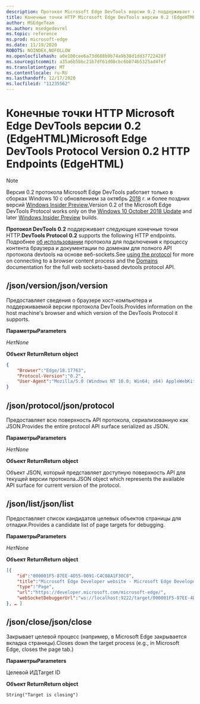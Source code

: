 ```yaml
---
description: Протокол Microsoft Edge DevTools версии 0.2 поддерживает следующие конечные точки HTTP.
title: Конечные точки HTTP Microsoft Edge DevTools версии 0.2 (EdgeHTML)
author: MSEdgeTeam
ms.author: msedgedevrel
ms.topic: reference
ms.prod: microsoft-edge
ms.date: 11/19/2020
ROBOTS: NOINDEX,NOFOLLOW
ms.openlocfilehash: a0e100cee6a73d688b9b74a9b38d1dd37722428f
ms.sourcegitcommit: a35a6b5bbc21b7df61d08cbc6b074b5325ad4fef
ms.translationtype: MT
ms.contentlocale: ru-RU
ms.lasthandoff: 12/17/2020
ms.locfileid: "11235562"
---
```

# <span data-ttu-id="78375-103">Конечные точки HTTP Microsoft Edge DevTools версии 0.2 (EdgeHTML)</span><span class="sxs-lookup"><span data-stu-id="78375-103">Microsoft Edge DevTools Protocol Version 0.2 HTTP Endpoints (EdgeHTML)</span></span>  

> [!NOTE]
> <span data-ttu-id="78375-104">Версия 0.2 протокола Microsoft Edge DevTools работает только в сборках Windows 10 с обновлением за октябрь [2018]() г. и более поздних версий [Windows Insider Preview.](https://insider.windows.com/en-us/getting-started/)</span><span class="sxs-lookup"><span data-stu-id="78375-104">Version 0.2 of the Microsoft Edge DevTools Protocol works only on the [Windows 10 October 2018 Update]() and later [Windows Insider Preview](https://insider.windows.com/en-us/getting-started/) builds.</span></span>

<span data-ttu-id="78375-105">**Протокол DevTools 0.2** поддерживает следующие конечные точки HTTP.</span><span class="sxs-lookup"><span data-stu-id="78375-105">**DevTools Protocol 0.2** supports the following HTTP endpoints.</span></span> <span data-ttu-id="78375-106">Подробнее [об использовании](../index.md#using-the-protocol) протокола для подключения к процессу [](domains/index.md) контента браузера и документации по доменам для полного API протокола devtools на основе веб-sockets.</span><span class="sxs-lookup"><span data-stu-id="78375-106">See [using the protocol](../index.md#using-the-protocol) for more on connecting to a browser content process and the [Domains](domains/index.md) documentation for the full web sockets-based devtools protocol API.</span></span>

## <span data-ttu-id="78375-107">/json/version</span><span class="sxs-lookup"><span data-stu-id="78375-107">/json/version</span></span>
<span data-ttu-id="78375-108">Предоставляет сведения о браузере хост-компьютера и поддерживаемой версии протокола DevTools.</span><span class="sxs-lookup"><span data-stu-id="78375-108">Provides information on the host machine's browser and which version of the DevTools Protocol it supports.</span></span>

**<span data-ttu-id="78375-109">Параметры</span><span class="sxs-lookup"><span data-stu-id="78375-109">Parameters</span></span>**

*<span data-ttu-id="78375-110">Нет</span><span class="sxs-lookup"><span data-stu-id="78375-110">None</span></span>*

**<span data-ttu-id="78375-111">Объект Return</span><span class="sxs-lookup"><span data-stu-id="78375-111">Return object</span></span>**

```json
{
    "Browser":"Edge/18.17763",
    "Protocol-Version":"0.2",
    "User-Agent":"Mozilla/5.0 (Windows NT 10.0; Win64; x64) AppleWebKit/537.36 (KHTML, like Gecko) Chrome/64.0.3282.140 Safari/537.36 Edge/18.17763"
}
```

## <span data-ttu-id="78375-112">/json/protocol</span><span class="sxs-lookup"><span data-stu-id="78375-112">/json/protocol</span></span>

<span data-ttu-id="78375-113">Предоставляет всю поверхность API протокола, сериализованную как JSON.</span><span class="sxs-lookup"><span data-stu-id="78375-113">Provides the entire protocol API surface serialized as JSON.</span></span>

**<span data-ttu-id="78375-114">Параметры</span><span class="sxs-lookup"><span data-stu-id="78375-114">Parameters</span></span>**

*<span data-ttu-id="78375-115">Нет</span><span class="sxs-lookup"><span data-stu-id="78375-115">None</span></span>*

**<span data-ttu-id="78375-116">Объект Return</span><span class="sxs-lookup"><span data-stu-id="78375-116">Return object</span></span>**

<span data-ttu-id="78375-117">Объект JSON, который представляет доступную поверхность API для текущей версии протокола.</span><span class="sxs-lookup"><span data-stu-id="78375-117">JSON object which represents the available API surface for current version of the protocol.</span></span>

## <span data-ttu-id="78375-118">/json/list</span><span class="sxs-lookup"><span data-stu-id="78375-118">/json/list</span></span>

<span data-ttu-id="78375-119">Предоставляет список кандидатов целевых объектов страницы для отладки.</span><span class="sxs-lookup"><span data-stu-id="78375-119">Provides a candidate list of page targets for debugging.</span></span>

**<span data-ttu-id="78375-120">Параметры</span><span class="sxs-lookup"><span data-stu-id="78375-120">Parameters</span></span>**

*<span data-ttu-id="78375-121">Нет</span><span class="sxs-lookup"><span data-stu-id="78375-121">None</span></span>*

**<span data-ttu-id="78375-122">Объект Return</span><span class="sxs-lookup"><span data-stu-id="78375-122">Return object</span></span>**

```json
[{
    "id":"000001F5-87EE-4D55-0091-C4C08A1F30C8",
    "title":"Microsoft Edge Developer website - Microsoft Edge Development",
    "type":"Page",
    "url":"https://developer.microsoft.com/microsoft-edge/",
    "webSocketDebuggerUrl":"ws://localhost:9222/target/000001F5-87EE-4D55-0091-C4C08A1F30C8"
}, … ]
```

## <span data-ttu-id="78375-123">/json/close</span><span class="sxs-lookup"><span data-stu-id="78375-123">/json/close</span></span>

<span data-ttu-id="78375-124">Закрывает целевой процесс (например, в Microsoft Edge закрывается вкладка страницы).</span><span class="sxs-lookup"><span data-stu-id="78375-124">Closes down the target process (e.g., in Microsoft Edge, closes the page tab.)</span></span>

**<span data-ttu-id="78375-125">Параметры</span><span class="sxs-lookup"><span data-stu-id="78375-125">Parameters</span></span>**

<span data-ttu-id="78375-126">Целевой ИД</span><span class="sxs-lookup"><span data-stu-id="78375-126">Target ID</span></span> 

**<span data-ttu-id="78375-127">Объект Return</span><span class="sxs-lookup"><span data-stu-id="78375-127">Return object</span></span>**

```
String("Target is closing")
```
